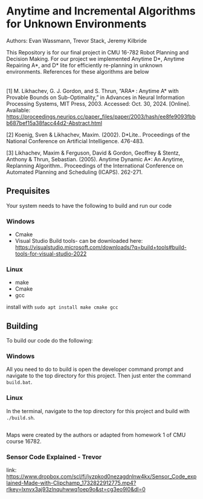 # Anytime and Incremental Algorithms for Unknown Environments
Authors: Evan Wassmann, Trevor Stack, Jeremy Kilbride

This Repository is for our final project in CMU 16-782 Robot Planning and Decision Making. For our project we implemented Anytime D*, Anytime Repairing A*, and D* lite for efficiently re-planning in unknown environments. References for these algorithms are below  
  \
  \
[1] M. Likhachev, G. J. Gordon, and S. Thrun, “ARA* : Anytime A* with Provable Bounds on Sub-Optimality,” in Advances in Neural Information Processing Systems, MIT Press, 2003. Accessed: Oct. 30, 2024. [Online]. Available: https://proceedings.neurips.cc/paper_files/paper/2003/hash/ee8fe9093fbbb687bef15a38facc44d2-Abstract.html

[2] Koenig, Sven & Likhachev, Maxim. (2002). D*Lite.. Proceedings of the National Conference on Artificial Intelligence. 476-483. 

[3] Likhachev, Maxim & Ferguson, David & Gordon, Geoffrey & Stentz, Anthony & Thrun, Sebastian. (2005). Anytime Dynamic A*: An Anytime, Replanning Algorithm.. Proceedings of the International Conference on Automated Planning and Scheduling (ICAPS). 262-271. 

## Prequisites
Your system needs to have the following to build and run our code 
### Windows
- Cmake
- Visual Studio Build tools- can be downloaded here: https://visualstudio.microsoft.com/downloads/?q=build+tools#build-tools-for-visual-studio-2022
### Linux
- make
- Cmake
- gcc

install with `sudo apt install make cmake gcc`
## Building
To build our code do the following: 

### Windows
All you need to do to build is open the developer command prompt and navigate to the top directory for this project. Then just enter the command `build.bat`.
### Linux
In the terminal, navigate to the top directory for this project and build with `./build.sh`.

##
Maps were created by the authors or adapted from homework 1 of CMU course 16782. 

### Sensor Code Explained - Trevor

link:
https://www.dropbox.com/scl/fi/jyzpkod0nezagdnlnw4kx/Sensor_Code_explained-Made-with-Clipchamp_1732822912775.mp4?rlkey=lxnvx3aj93zlnquhwwq1oep9o&st=cg3eo9l0&dl=0
